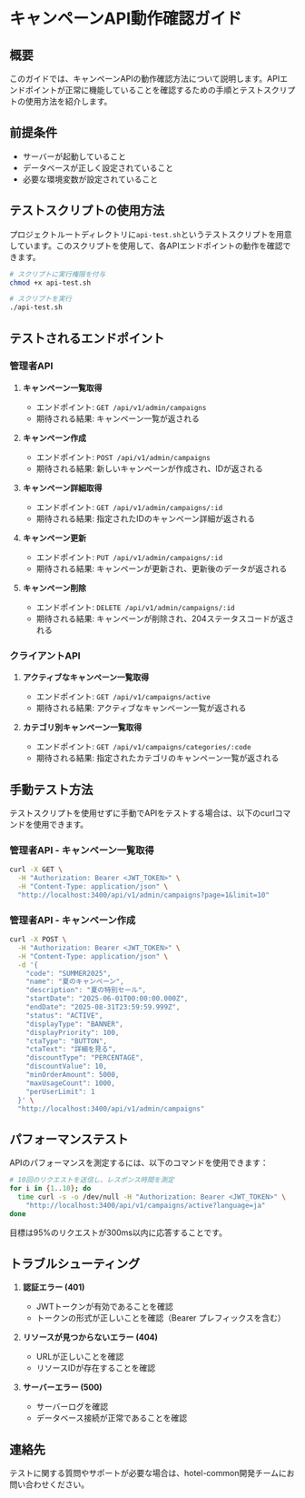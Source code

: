 # キャンペーンAPI動作確認ガイド

## 概要

このガイドでは、キャンペーンAPIの動作確認方法について説明します。APIエンドポイントが正常に機能していることを確認するための手順とテストスクリプトの使用方法を紹介します。

## 前提条件

- サーバーが起動していること
- データベースが正しく設定されていること
- 必要な環境変数が設定されていること

## テストスクリプトの使用方法

プロジェクトルートディレクトリに`api-test.sh`というテストスクリプトを用意しています。このスクリプトを使用して、各APIエンドポイントの動作を確認できます。

```bash
# スクリプトに実行権限を付与
chmod +x api-test.sh

# スクリプトを実行
./api-test.sh
```

## テストされるエンドポイント

### 管理者API

1. **キャンペーン一覧取得**
   - エンドポイント: `GET /api/v1/admin/campaigns`
   - 期待される結果: キャンペーン一覧が返される

2. **キャンペーン作成**
   - エンドポイント: `POST /api/v1/admin/campaigns`
   - 期待される結果: 新しいキャンペーンが作成され、IDが返される

3. **キャンペーン詳細取得**
   - エンドポイント: `GET /api/v1/admin/campaigns/:id`
   - 期待される結果: 指定されたIDのキャンペーン詳細が返される

4. **キャンペーン更新**
   - エンドポイント: `PUT /api/v1/admin/campaigns/:id`
   - 期待される結果: キャンペーンが更新され、更新後のデータが返される

5. **キャンペーン削除**
   - エンドポイント: `DELETE /api/v1/admin/campaigns/:id`
   - 期待される結果: キャンペーンが削除され、204ステータスコードが返される

### クライアントAPI

1. **アクティブなキャンペーン一覧取得**
   - エンドポイント: `GET /api/v1/campaigns/active`
   - 期待される結果: アクティブなキャンペーン一覧が返される

2. **カテゴリ別キャンペーン一覧取得**
   - エンドポイント: `GET /api/v1/campaigns/categories/:code`
   - 期待される結果: 指定されたカテゴリのキャンペーン一覧が返される

## 手動テスト方法

テストスクリプトを使用せずに手動でAPIをテストする場合は、以下のcurlコマンドを使用できます。

### 管理者API - キャンペーン一覧取得

```bash
curl -X GET \
  -H "Authorization: Bearer <JWT_TOKEN>" \
  -H "Content-Type: application/json" \
  "http://localhost:3400/api/v1/admin/campaigns?page=1&limit=10"
```

### 管理者API - キャンペーン作成

```bash
curl -X POST \
  -H "Authorization: Bearer <JWT_TOKEN>" \
  -H "Content-Type: application/json" \
  -d '{
    "code": "SUMMER2025",
    "name": "夏のキャンペーン",
    "description": "夏の特別セール",
    "startDate": "2025-06-01T00:00:00.000Z",
    "endDate": "2025-08-31T23:59:59.999Z",
    "status": "ACTIVE",
    "displayType": "BANNER",
    "displayPriority": 100,
    "ctaType": "BUTTON",
    "ctaText": "詳細を見る",
    "discountType": "PERCENTAGE",
    "discountValue": 10,
    "minOrderAmount": 5000,
    "maxUsageCount": 1000,
    "perUserLimit": 1
  }' \
  "http://localhost:3400/api/v1/admin/campaigns"
```

## パフォーマンステスト

APIのパフォーマンスを測定するには、以下のコマンドを使用できます：

```bash
# 10回のリクエストを送信し、レスポンス時間を測定
for i in {1..10}; do
  time curl -s -o /dev/null -H "Authorization: Bearer <JWT_TOKEN>" \
    "http://localhost:3400/api/v1/campaigns/active?language=ja"
done
```

目標は95%のリクエストが300ms以内に応答することです。

## トラブルシューティング

1. **認証エラー (401)**
   - JWTトークンが有効であることを確認
   - トークンの形式が正しいことを確認（Bearer プレフィックスを含む）

2. **リソースが見つからないエラー (404)**
   - URLが正しいことを確認
   - リソースIDが存在することを確認

3. **サーバーエラー (500)**
   - サーバーログを確認
   - データベース接続が正常であることを確認

## 連絡先

テストに関する質問やサポートが必要な場合は、hotel-common開発チームにお問い合わせください。
